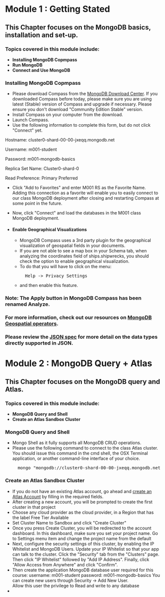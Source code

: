 # Module 1 : Getting Stated

## This Chapter focuses on the MongoDB basics, installation and set-up.

### Topics covered in this module include:

- **Installing MongoDB Copmpass**
- **Run MongoDB**
- **Connect and Use MongoDB**

### Installing MongoDB Copmpass

- Please download Compass from the [MongoDB Download Center](https://www.mongodb.com/download-center/compass). If you downloaded Compass before today, please make sure you are using latest (Stable) version of Compass and upgrade if necessary. Please ensure you don't download "Community Edition Stable" version.
- Install Compass on your computer from the download.
- Launch Compass.
- Use the following information to complete this form, but do not click "Connect" yet.

Hostname: cluster0-shard-00-00-jxeqq.mongodb.net

Username: m001-student

Password: m001-mongodb-basics

Replica Set Name: Cluster0-shard-0

Read Preference: Primary Preferred
- Click "Add to Favorites" and enter M001 RS as the Favorite Name. Adding this connection as a favorite will enable you to easily connect to our class MongoDB deployment after closing and restarting Compass at some point in the future.
- Now, click "Connect" and load the databases in the M001 class MongoDB deployment.

- #### Enable Geographical Visualizations
    - MongoDB Compass uses a 3rd party plugin for the geographical visualization of geospatial fields in your documents.
    - If you are not able to see a map box in your Schema tab, when analyzing the coordinates field of ships.shipwrecks, you should check the option to enable geographical visualization.
    - To do that you will have to click on the menu:<br>
        <pre>
        Help -> Privacy Settings</pre> 
    - and then enable this feature.


### Note: The Apply button in MongoDB Compass has been renamed Analyze.

### For more information, check out our resources on [MongoDB Geospatial operators](https://docs.mongodb.com/manual/reference/operator/query-geospatial/).

### Please review the [JSON spec](http://www.json.org/) for more detail on the data types directly supported in JSON.

# Module 2 : MongoDB Query + Atlas

## This Chapter focuses on the MongoDB query and Atlas.

### Topics covered in this module include:

- **MongoDB Query and Shell**
- **Create an Atlas Sandbox Cluster**

### MongoDB Query and Shell

- Mongo Shell as it fully supports all MongoDB CRUD operations.
- Please use the following command to connect to the class Atlas cluster. You should issue this command in the cmd shell, the OSX Terminal application, or another command-line interface of your choice.<br>
    <pre>
    mongo "mongodb://cluster0-shard-00-00-jxeqq.mongodb.net:27017,cluster0-shard-00-01-jxeqq.mongodb.net:27017,cluster0-shard-00-02-jxeqq.mongodb.net:27017/test?replicaSet=Cluster0-shard-0" --authenticationDatabase admin --ssl --username m001-student --password m001-mongodb-basics</pre>

### Create an Atlas Sandbox Cluster

- If you do not have an existing Atlas account, go ahead and [create an Atlas Account](https://cloud.mongodb.com/user#/atlas/register/accountProfile) by filling in the required fields.
- After creating a new account, you will be prompted to create the first cluster in that project
-  Choose any cloud provider as the cloud provider, in a Region that has the label Free Tier Available
- Set Cluster Name to Sandbox and click "Create Cluster"
- Once you press Create Cluster, you will be redirected to the account dashboard. In this dashboard, make sure you set your project name. Go to Settings menu item and change the project name from the default
- Next, configure the security settings of this cluster, by enabling the IP Whitelist and MongoDB Users. Update your IP Whitelist so that your app can talk to the cluster. Click the "Security" tab from the "Clusters" page. Then click "IP Whitelist" followed by "Add IP Address". Finally, click "Allow Access from Anywhere" and click "Confirm".
- Then create the application MongoDB database user required for this course:
username: m001-student
password: m001-mongodb-basics
You can create new users through Security -> Add New User.<br>
Allow this user the privilege to Read and write to any database
- 
